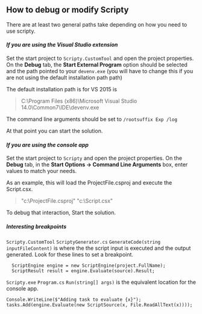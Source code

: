 ## How to debug or modify Scripty

There are at least two general paths take depending on how you need to use scripty. 

#### _If you are using the Visual Studio extension_

Set the start project to `Scripty.CustomTool` and open the project 
properties. On the **Debug** tab, the **Start External Program** option 
should be selected and the path pointed to your `devenv.exe` (you will have to change this
if you are not using the default installation path path)

The default installation path is for VS 2015 is
> C:\Program Files (x86)\Microsoft Visual Studio 14.0\Common7\IDE\devenv.exe

The command line arguments should be set to `/rootsuffix Exp /log` 

At that point you can start the solution. 



#### _If you are using the console app_

Set the start project to `Scripty` and open the project properties. On the **Debug** tab, 
in the **Start Options -> Command Line Arguments** box, enter values to match your needs. 

As an example, this will load the ProjectFile.csproj and execute the Script.csx.
> "c:\ProjectFile.csproj" "c:\Script.csx" 

To debug that interaction, Start the solution.



##### Interesting breakpoints

`Scripty.CustomTool`  `ScriptyGenerator.cs` `GenerateCode(string inputFileContent)` is
where the the script input is executed and the output generated. Look for these lines to set a 
breakpoint. 

``` 
  ScriptEngine engine = new ScriptEngine(project.FullName);
  ScriptResult result = engine.Evaluate(source).Result;
```


`Scripty.exe` `Program.cs` `Run(string[] args)` is the equivalent location for the console
app.

```
Console.WriteLine($"Adding task to evaluate {x}");
tasks.Add(engine.Evaluate(new ScriptSource(x, File.ReadAllText(x))));
```